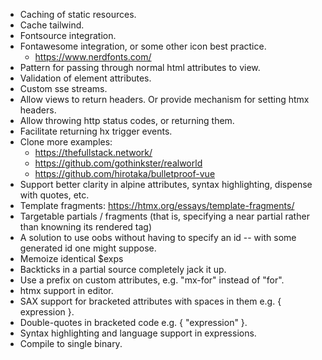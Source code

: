- Caching of static resources.
- Cache tailwind.
- Fontsource integration.
- Fontawesome integration, or some other icon best practice.
  - https://www.nerdfonts.com/
- Pattern for passing through normal html attributes to view.
- Validation of element attributes.
- Custom sse streams.
- Allow views to return headers.  Or provide mechanism for setting htmx headers.
- Allow throwing http status codes, or returning them.
- Facilitate returning hx trigger events.
- Clone more examples:
  - https://thefullstack.network/
  - https://github.com/gothinkster/realworld
  - https://github.com/hirotaka/bulletproof-vue
- Support better clarity in alpine attributes, syntax highlighting, dispense with quotes, etc.
- Template fragments: https://htmx.org/essays/template-fragments/
- Targetable partials / fragments (that is, specifying a near partial rather than knowning its rendered tag)
- A solution to use oobs without having to specify an id -- with some generated id one might suppose.
- Memoize identical $exps
- Backticks in a partial source completely jack it up.
- Use a prefix on custom attributes, e.g. "mx-for" instead of "for".
- htmx support in editor.
- SAX support for bracketed attributes with spaces in them e.g. { expression }.
- Double-quotes in bracketed code e.g. { "expression" }.
- Syntax highlighting and language support in expressions.
- Compile to single binary.
